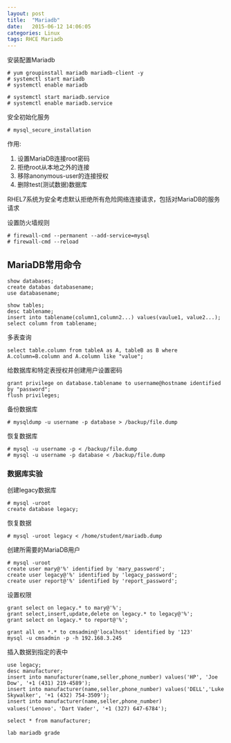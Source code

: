 ```yaml
---
layout: post
title:  "Mariadb"
date:   2015-06-12 14:06:05
categories: Linux
tags: RHCE Mariadb
---
```

安装配置Mariadb

```
# yum groupinstall mariadb mariadb-client -y
# systemctl start mariadb
# systemctl enable mariadb

# systemctl start mariadb.service
# systemctl enable mariadb.service
```

安全初始化服务

```
# mysql_secure_installation
```

作用:
1. 设置MariaDB连接root密码
2. 拒绝root从本地之外的连接
3. 移除anonymous-user的连接授权
4. 删除test(测试数据)数据库

RHEL7系统为安全考虑默认拒绝所有危险网络连接请求，包括对MariaDB的服务请求

设置防火墙规则

```
# firewall-cmd --permanent --add-service=mysql
# firewall-cmd --reload
```

## MariaDB常用命令

```
show databases;
create databas databasename;
use databasename;

show tables;
desc tablename;
insert into tablename(column1,column2...) values(vaulue1, value2...);
select column from tablename;
```

多表查询

```
select table.column from tableA as A, tableB as B where A.column=B.column and A.column like "value";
```

给数据库和特定表授权并创建用户设置密码

```
grant privilege on database.tablename to username@hostname identified by "password";
flush privileges;
```

备份数据库

```
# mysqldump -u username -p database > /backup/file.dump
```

恢复数据库

```
# mysql -u username -p < /backup/file.dump
# mysql -u username -p database < /backup/file.dump

```
### 数据库实验

创建legacy数据库

```
# mysql -uroot
create database legacy;
```

恢复数据

```
# mysql -uroot legacy < /home/student/mariadb.dump
```

创建所需要的MariaDB用户

```
# mysql -uroot
create user mary@'%' identified by 'mary_password';
create user legacy@'%' identified by 'legacy_password';
create user report@'%' identified by 'report_password';
```

设置权限

```
grant select on legacy.* to mary@'%';
grant select,insert,update,delete on legacy.* to legacy@'%';
grant select on legacy.* to report@'%';

grant all on *.* to cmsadmin@'localhost' identified by '123'
mysql -u cmsadmin -p -h 192.168.3.245
```

插入数据到指定的表中

```
use legacy;
desc manufacturer;
insert into manufacturer(name,seller,phone_number) values('HP', 'Joe Dow', '+1 (431) 219-4589');
insert into manufacturer(name,seller,phone_number) values('DELL','Luke Skywalker', '+1 (432) 754-3509');
insert into manufacturer(name,seller,phone_number) values('Lenovo'，'Dart Vader', '+1 (327) 647-6784');

select * from manufacturer;
```

```
lab mariadb grade
```

